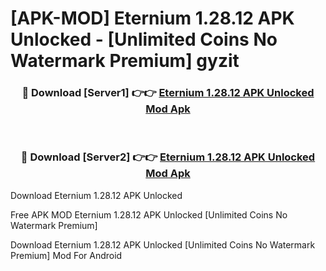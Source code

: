 # [APK-MOD] Eternium 1.28.12 APK Unlocked - [Unlimited Coins No Watermark Premium] gyzit



<div align="center">
<h3>🔴 Download [Server1] 👉👉 <a href="https://momento.my/?title=Eternium_1.28.12_APK_Unlocked">Eternium 1.28.12 APK Unlocked Mod Apk</a></h3><br>

<h3>🔴 Download [Server2] 👉👉 <a href="https://momento.my/?title=Eternium_1.28.12_APK_Unlocked">Eternium 1.28.12 APK Unlocked Mod Apk</a></h3>
</div>



Download Eternium 1.28.12 APK Unlocked 

Free APK MOD Eternium 1.28.12 APK Unlocked [Unlimited Coins No Watermark Premium]

Download Eternium 1.28.12 APK Unlocked [Unlimited Coins No Watermark Premium] Mod For Android
